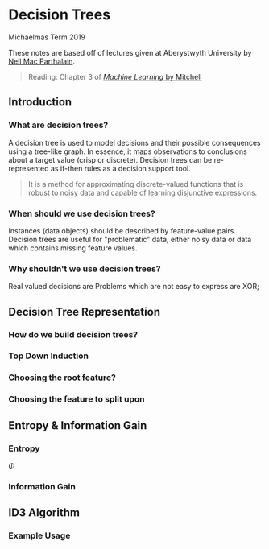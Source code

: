 # Decision Trees 

Michaelmas Term 2019 

These notes are based off of lectures given at Aberystwyth University by [Neil Mac Parthalain](https://www.aber.ac.uk/en/cs/staff-profiles/listing/profile/ncm/).

> Reading: Chapter 3 of [_Machine Learning_ by Mitchell](http://profsite.um.ac.ir/~monsefi/machine-learning/pdf/Machine-Learning-Tom-Mitchell.pdf)

## Introduction

### What are decision trees? 

A decision tree is used to model decisions and their possible consequences using a tree-like graph. In essence, it maps observations to conclusions about a target value (crisp or discrete). 
Decision trees can be re-represented as if-then rules as a decision support tool. 

> It is a method for approximating discrete-valued functions that
is robust to noisy data and capable of learning disjunctive expressions.

### When should we use decision trees? 

Instances (data objects) should be described by feature-value pairs. 
Decision trees are useful for "problematic" data, either noisy data or data which contains missing feature values.  
 
### Why shouldn't we use decision trees? 

Real valued decisions are 
Problems which are not easy to express are XOR; 

## Decision Tree Representation 

### How do we build decision trees? 

### Top Down Induction

### Choosing the root feature? 

### Choosing the feature to split upon 

## Entropy & Information Gain  

### Entropy 

$\Phi$

### Information Gain 

## ID3 Algorithm 

### Example Usage 



